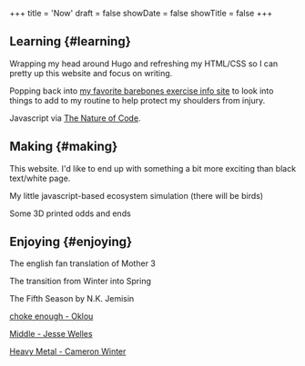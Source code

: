 +++
title = 'Now'
draft = false
showDate = false
showTitle = false
+++

## Learning {#learning}

Wrapping my head around Hugo and refreshing my HTML/CSS so I can pretty up this website and focus on writing.

Popping back into [my favorite barebones exercise info site](https://exrx.net/) to look into things to add to my routine to help protect my shoulders from injury. 

Javascript via [The Nature of Code](https://natureofcode.com/).

## Making {#making}

This website. I'd like to end up with something a bit more exciting than black text/white page.

My little javascript-based ecosystem simulation (there will be birds)

Some 3D printed odds and ends

## Enjoying {#enjoying}

The english fan translation of Mother 3

The transition from Winter into Spring

The Fifth Season by N.K. Jemisin

[choke enough - Oklou](https://www.youtube.com/watch?v=ADtPzdWiTQ0)

[Middle - Jesse Welles](https://www.youtube.com/watch?v=cqfJnUgvso0) 

[Heavy Metal - Cameron Winter](https://www.youtube.com/watch?v=Xee_2r-5L2U)
